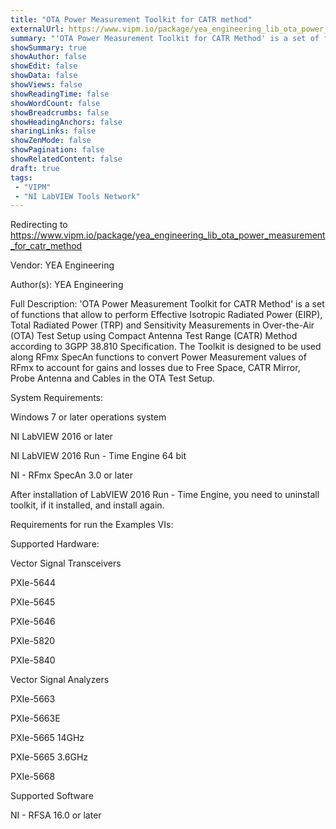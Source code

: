 ```yaml
---
title: "OTA Power Measurement Toolkit for CATR method"
externalUrl: https://www.vipm.io/package/yea_engineering_lib_ota_power_measurement_for_catr_method
summary: "'OTA Power Measurement Toolkit for CATR Method' is a set of functions that allow to perform Effective Isotropic Radiated Power (EIRP), Total Radiated Power (TRP) and  Sensitivity Measurements in Over-the-Air (OTA) Test Setup using Compact Antenna Test Range (CATR) Method according to 3GPP 38.810 Specification."
showSummary: true
showAuthor: false
showEdit: false
showData: false
showViews: false
showReadingTime: false
showWordCount: false
showBreadcrumbs: false
showHeadingAnchors: false
sharingLinks: false
showZenMode: false
showPagination: false
showRelatedContent: false
draft: true
tags:
 - "VIPM"
 - "NI LabVIEW Tools Network"
---
```


Redirecting to https://www.vipm.io/package/yea_engineering_lib_ota_power_measurement_for_catr_method

Vendor: YEA Engineering

Author(s): YEA Engineering
 
Full Description:
'OTA Power Measurement Toolkit for CATR Method' is a set of functions that allow to perform Effective Isotropic Radiated Power (EIRP), Total Radiated Power (TRP) and  Sensitivity Measurements in Over-the-Air (OTA) Test Setup using Compact Antenna Test Range (CATR) Method according to 3GPP 38.810 Specification. The Toolkit is designed to be used along RFmx SpecAn functions to convert Power Measurement values of RFmx to account for gains and losses due to Free Space, CATR Mirror, Probe Antenna and Cables in the OTA Test Setup.

System Requirements: 

Windows 7 or later operations system

NI LabVIEW 2016 or later

NI LabVIEW 2016 Run - Time Engine 64 bit

NI - RFmx SpecAn 3.0 or later

After installation of LabVIEW 2016 Run - Time Engine, you need to uninstall toolkit, if it installed, and install again.

Requirements for run the Examples VIs:

Supported Hardware:

Vector Signal Transceivers 

PXIe-5644

PXIe-5645

PXIe-5646

PXIe-5820

PXIe-5840  

Vector Signal Analyzers

PXIe-5663

PXIe-5663E

PXIe-5665 14GHz

PXIe-5665 3.6GHz

PXIe-5668

  

Supported Software

NI - RFSA 16.0 or later